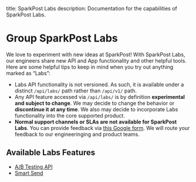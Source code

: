 title: SparkPost Labs
description: Documentation for the capabilities of SparkPost Labs.

# Group SparkPost Labs

We love to experiment with new ideas at SparkPost!
With SparkPost Labs, our engineers share new API and App functionality and other helpful tools. Here are some helpful tips to keep in mind when you try out anything marked as “Labs”:

* Labs API functionality is not versioned. As such, it is available under a distinct `/api/labs/` path rather than `/api/v1/` path. 
* Any API feature accessed via `/api/labs/` is by definition **experimental and subject to change**. We may decide to change the behavior or **discontinue it at any time**. We also may decide to incorporate Labs functionality into the core supported product.
* **Normal support channels or SLAs are not available for SparkPost Labs**. You can provide feedback via [this Google form](https://goo.gl/forms/qvTW9BbmQFsFTZB03). We will route your feedback to our engineeringing and product teams.

## Available Labs Features

* [A/B Testing API](/api/ab-testing.html)
* [Smart Send](/api/api/transmissions.html#header-options-attributes)
